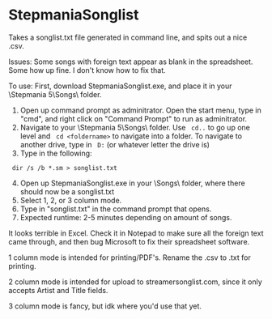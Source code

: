 # StepmaniaSonglist
Takes a songlist.txt file generated in command line, and spits out a nice .csv.

Issues: Some songs with foreign text appear as blank in the spreadsheet.  Some how up fine.  I don't know how to fix that.

To use:
First, download StepmaniaSonglist.exe, and place it in your \Stepmania 5\Songs\ folder.
1. Open up command prompt as adminitrator.  Open the start menu, type in "cmd", and right click on "Command Prompt" to run as adminitrator.
2. Navigate to your \Stepmania 5\Songs\ folder. Use `  cd.. ` to go up one level and `  cd <foldername> ` to navigate into a folder.  To navigate to another drive, type in ` D:` (or whatever letter the drive is)
3. Type in the following: 

`  dir /s /b *.sm > songlist.txt `

4. Open up StepmaniaSonglist.exe in your \Songs\ folder, where there should now be a songlist.txt
5. Select 1, 2, or 3 column mode.
6. Type in "songlist.txt" in the command prompt that opens.
7. Expected runtime: 2-5 minutes depending on amount of songs.

It looks terrible in Excel.  Check it in Notepad to make sure all the foreign text came through, and then bug Microsoft to fix their spreadsheet software.

1 column mode is intended for printing/PDF's.  Rename the .csv to .txt for printing.

2 column mode is intended for upload to streamersonglist.com, since it only accepts Artist and Title fields.

3 column mode is fancy, but idk where you'd use that yet.  
